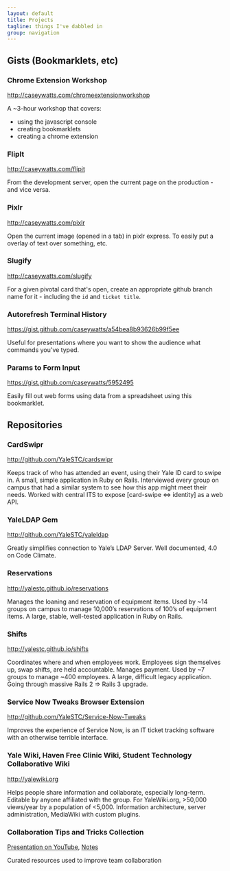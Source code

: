 ```yaml
---
layout: default
title: Projects
tagline: things I've dabbled in
group: navigation
---
```


## Gists (Bookmarklets, etc)

### Chrome Extension Workshop
<http://caseywatts.com/chromeextensionworkshop>

A ~3-hour workshop that covers:
- using the javascript console
- creating bookmarklets
- creating a chrome extension

### FlipIt
<http://caseywatts.com/flipit>

From the development server, open the current page on the production - and vice versa.

### Pixlr
<http://caseywatts.com/pixlr>

Open the current image (opened in a tab) in pixlr express. To easily put a overlay of text over something, etc.

### Slugify
<http://caseywatts.com/slugify>

For a given pivotal card that's open, create an appropriate github branch name for it - including the `id` and `ticket title`.

### Autorefresh Terminal History
<https://gist.github.com/caseywatts/a54bea8b93626b99f5ee>

Useful for presentations where you want to show the audience what commands you've typed.

### Params to Form Input
<https://gist.github.com/caseywatts/5952495>

Easily fill out web forms using data from a spreadsheet using this bookmarklet.

## Repositories

### CardSwipr  
<http://github.com/YaleSTC/cardswipr>

Keeps track of who has attended an event, using their Yale ID card to swipe in. A small, simple application in Ruby on Rails. Interviewed every group on campus that had a similar system to see how this app might meet their needs. Worked with central ITS to expose [card-swipe ⇔ identity] as a web API.

### YaleLDAP Gem
<http://github.com/YaleSTC/yaleldap>

Greatly simplifies connection to Yale’s LDAP Server. Well documented, 4.0 on Code Climate.

### Reservations
<http://yalestc.github.io/reservations>

Manages the loaning and reservation of equipment items. Used by ~14 groups on campus to manage 10,000’s reservations of 100’s of equipment items. A large, stable, well-tested application in Ruby on Rails.

### Shifts
<http://yalestc.github.io/shifts>

Coordinates where and when employees work. Employees sign themselves up, swap shifts, are held accountable. Manages payment. Used by ~7 groups to manage ~400 employees. A large, difficult legacy application. Going through massive Rails 2 => Rails 3 upgrade.

### Service Now Tweaks Browser Extension
<http://github.com/YaleSTC/Service-Now-Tweaks>

Improves the experience of Service Now, is an IT ticket tracking software with an otherwise terrible interface.

### Yale Wiki, Haven Free Clinic Wiki, Student Technology Collaborative Wiki
<http://yalewiki.org>

Helps people share information and collaborate, especially long-term. Editable by anyone affiliated with the group. For YaleWiki.org, &gt;50,000 views/year by a population of &lt;5,000. Information architecture, server administration, MediaWiki with custom plugins.

### Collaboration Tips and Tricks Collection
[Presentation on YouTube](https://www.youtube.com/watch?v=JKZ_CHSO7rs), [Notes](http://tinyurl.com/caseycollaborationtools)

Curated resources used to improve team collaboration
